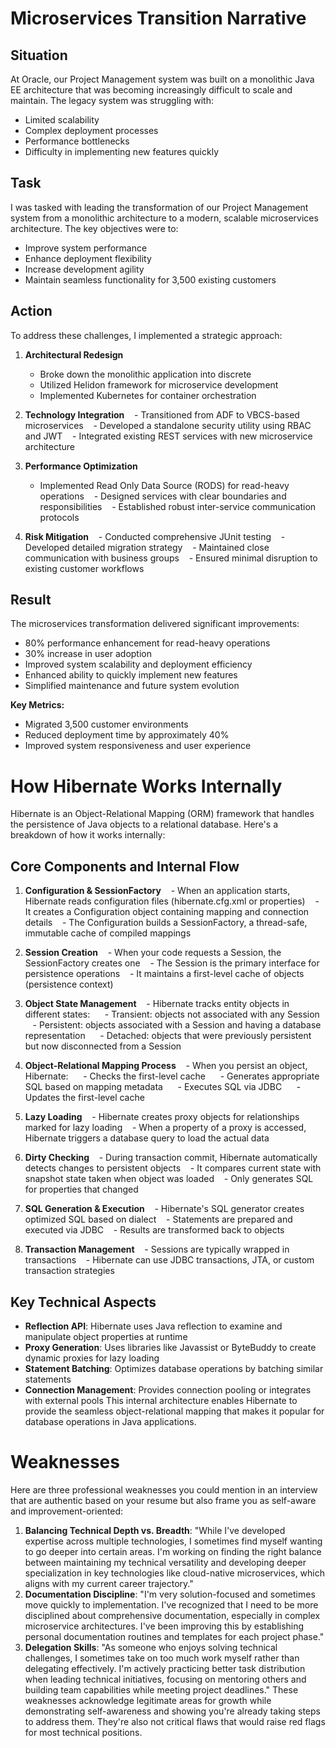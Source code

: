 # Microservices Transition Narrative
## Situation
At Oracle, our Project Management system was built on a monolithic Java EE architecture that was becoming increasingly difficult to scale and maintain. The legacy system was struggling with:
- Limited scalability
- Complex deployment processes
- Performance bottlenecks
- Difficulty in implementing new features quickly
## Task
I was tasked with leading the transformation of our Project Management system from a monolithic architecture to a modern, scalable microservices architecture. The key objectives were to:
- Improve system performance
- Enhance deployment flexibility
- Increase development agility
- Maintain seamless functionality for 3,500 existing customers

## Action

To address these challenges, I implemented a strategic approach:
1. **Architectural Redesign**
	- Broke down the monolithic application into discrete 
	- Utilized Helidon framework for microservice development
	- Implemented Kubernetes for container orchestration

2. **Technology Integration**
   - Transitioned from ADF to VBCS-based microservices
   - Developed a standalone security utility using RBAC and JWT
   - Integrated existing REST services with new microservice architecture

3. **Performance Optimization**
	- Implemented Read Only Data Source (RODS) for read-heavy operations
   - Designed services with clear boundaries and responsibilities
   - Established robust inter-service communication protocols
1. **Risk Mitigation**
   - Conducted comprehensive JUnit testing
   - Developed detailed migration strategy
   - Maintained close communication with business groups
   - Ensured minimal disruption to existing customer workflows
## Result
The microservices transformation delivered significant improvements:
- 80% performance enhancement for read-heavy operations
- 30% increase in user adoption
- Improved system scalability and deployment efficiency
- Enhanced ability to quickly implement new features
- Simplified maintenance and future system evolution

**Key Metrics:**
- Migrated 3,500 customer environments
- Reduced deployment time by approximately 40%
- Improved system responsiveness and user experience
# How Hibernate Works Internally
Hibernate is an Object-Relational Mapping (ORM) framework that handles the persistence of Java objects to a relational database. Here's a breakdown of how it works internally:
## Core Components and Internal Flow
1. **Configuration & SessionFactory**
   - When an application starts, Hibernate reads configuration files (hibernate.cfg.xml or properties)
   - It creates a Configuration object containing mapping and connection details
   - The Configuration builds a SessionFactory, a thread-safe, immutable cache of compiled mappings
2. **Session Creation**
   - When your code requests a Session, the SessionFactory creates one
   - The Session is the primary interface for persistence operations
   - It maintains a first-level cache of objects (persistence context)
  
3. **Object State Management**
   - Hibernate tracks entity objects in different states:
     - Transient: objects not associated with any Session
     - Persistent: objects associated with a Session and having a database representation
     - Detached: objects that were previously persistent but now disconnected from a Session

4. **Object-Relational Mapping Process**
   - When you persist an object, Hibernate:
     - Checks the first-level cache
     - Generates appropriate SQL based on mapping metadata
     - Executes SQL via JDBC
     - Updates the first-level cache

5. **Lazy Loading**
   - Hibernate creates proxy objects for relationships marked for lazy loading
   - When a property of a proxy is accessed, Hibernate triggers a database query to load the actual data

6. **Dirty Checking**
   - During transaction commit, Hibernate automatically detects changes to persistent objects
   - It compares current state with snapshot state taken when object was loaded
   - Only generates SQL for properties that changed
  
7. **SQL Generation & Execution**
   - Hibernate's SQL generator creates optimized SQL based on dialect
   - Statements are prepared and executed via JDBC
   - Results are transformed back to objects

8. **Transaction Management**
   - Sessions are typically wrapped in transactions
   - Hibernate can use JDBC transactions, JTA, or custom transaction strategies

## Key Technical Aspects
- **Reflection API**: Hibernate uses Java reflection to examine and manipulate object properties at runtime
- **Proxy Generation**: Uses libraries like Javassist or ByteBuddy to create dynamic proxies for lazy loading
- **Statement Batching**: Optimizes database operations by batching similar statements
- **Connection Management**: Provides connection pooling or integrates with external pools
This internal architecture enables Hibernate to provide the seamless object-relational mapping that makes it popular for database operations in Java applications.

# Weaknesses

Here are three professional weaknesses you could mention in an interview that are authentic based on your resume but also frame you as self-aware and improvement-oriented:
1. **Balancing Technical Depth vs. Breadth**: "While I've developed expertise across multiple technologies, I sometimes find myself wanting to go deeper into certain areas. I'm working on finding the right balance between maintaining my technical versatility and developing deeper specialization in key technologies like cloud-native microservices, which aligns with my current career trajectory."
2. **Documentation Discipline**: "I'm very solution-focused and sometimes move quickly to implementation. I've recognized that I need to be more disciplined about comprehensive documentation, especially in complex microservice architectures. I've been improving this by establishing personal documentation routines and templates for each project phase."
3. **Delegation Skills**: "As someone who enjoys solving technical challenges, I sometimes take on too much work myself rather than delegating effectively. I'm actively practicing better task distribution when leading technical initiatives, focusing on mentoring others and building team capabilities while meeting project deadlines."
These weaknesses acknowledge legitimate areas for growth while demonstrating self-awareness and showing you're already taking steps to address them. They're also not critical flaws that would raise red flags for most technical positions.